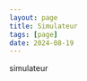 ```yaml
---
layout: page
title: Simulateur
tags: [page]
date: 2024-08-19
---
```


simulateur

<plus-canvas controls>
    <plus-candidate horizontal="50%" vertical="30%" name="A"></plus-candidate>
    <plus-candidate horizontal="10%" vertical="78%" name="B"></plus-candidate>
    <plus-candidate horizontal="82%" vertical="47%" name="C"></plus-candidate>
    <!--
    <plus-candidate horizontal="8%" vertical="32%" name="D"></plus-candidate>
    <plus-candidate horizontal="38%" vertical="71%" name="E"></plus-candidate>
    <plus-candidate horizontal="82%" vertical="18%" name="F"></plus-candidate>
    <plus-candidate horizontal="78%" vertical="72%" name="G"></plus-candidate>
    <plus-candidate horizontal="69%" vertical="40%" name="H"></plus-candidate>
    -->
</plus-canvas>
